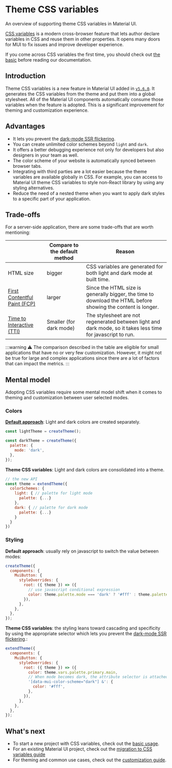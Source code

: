 # Theme CSS variables

<p class="description">An overview of supporting theme CSS variables in Material UI.</p>

[CSS variables](https://www.w3.org/TR/css-variables-1/) is a modern cross-browser feature that lets author declare variables in CSS and reuse them in other properties. It opens many doors for MUI to fix issues and improve developer experience.

If you come across CSS variables the first time, you should check out [the basic](https://developer.mozilla.org/en-US/docs/Web/CSS/Using_CSS_custom_properties) before reading our documentation.

## Introduction

Theme CSS variables is a new feature in Material UI added in [`v5.6.0`](https://github.com/mui/material-ui/releases/tag/v5.6.0). It generates the CSS variables from the theme and put them into a global stylesheet. All of the Material UI components automatically consume those variables when the feature is adopted. This is a significant improvement for theming and customization experience.

## Advantages

- It lets you prevent the [dark-mode SSR flickering](https://github.com/mui/material-ui/issues/27651).
- You can create unlimited color schemes beyond `light` and `dark`.
- It offers a better debugging experience not only for developers but also designers in your team as well.
- The color scheme of your website is automatically synced between browser tabs.
- Integrating with third parties are a lot easier because the theme variables are available globally in CSS. For example, you can access to Material UI theme CSS variables to style non-React library by using any styling alternatives.
- Reduce the need of a nested theme when you want to apply dark styles to a specific part of your application.

## Trade-offs

For a server-side application, there are some trade-offs that are worth mentioning:

|                                                      | Compare to the default method | Reason                                                                                                       |
| ---------------------------------------------------- | ----------------------------- | ------------------------------------------------------------------------------------------------------------ |
| HTML size                                            | bigger                        | CSS variables are generated for both light and dark mode at built time.                                      |
| [First Contentful Paint (FCP)](https://web.dev/fcp/) | larger                        | Since the HTML size is generally bigger, the time to download the HTML before showing the content is longer. |
| [Time to Interactive (TTI)](https://web.dev/tti/)    | Smaller (for dark mode)       | The stylesheet are not regenerated between light and dark mode, so it takes less time for javascript to run. |

:::warning
⚠️ The comparison described in the table are eligible for small applications that have no or very few customization. However, it might not be true for large and complex applications since there are a lot of factors that can impact the metrics.
:::

## Mental model

Adopting CSS variables require some mental model shift when it comes to theming and customization between user selected modes.

### Colors

**[Default approach](/material-ui/customization/dark-mode/)**: Light and dark colors are created separately.

```js
const lightTheme = createTheme();

const darkTheme = createTheme({
  palette: {
    mode: 'dark',
  },
});
```

**Theme CSS variables**: Light and dark colors are consolidated into a theme.

```js
// the new API
const theme = extendTheme({
  colorSchemes: {
    light: { // palette for light mode
      palette: {...}
    },
    dark: { // palette for dark mode
      palette: {...}
    }
  }
})
```

### Styling

**Default approach**: usually rely on javascript to switch the value between modes:

```js
createTheme({
  components: {
    MuiButton: {
      styleOverrides: {
        root: ({ theme }) => ({
          // use javascript conditional expression
          color: theme.palette.mode === 'dark' ? '#fff' : theme.palette.primary.main,
        }),
      },
    },
  },
});
```

**Theme CSS variables**: the styling leans toward cascading and specificity by using the appropriate selector which lets you prevent the [dark-mode SSR flickering](https://github.com/mui/material-ui/issues/27651).:

```js
extendTheme({
  components: {
    MuiButton: {
      styleOverrides: {
        root: ({ theme }) => ({
          color: theme.vars.palette.primary.main,
          // When mode becomes dark, the attribute selector is attached to the <html> by default.
          '[data-mui-color-scheme="dark"] &': {
            color: '#fff',
          },
        }),
      },
    },
  },
});
```

## What's next

- To start a new project with CSS variables, check out the [basic usage](/material-ui/experimental-api/css-variables/usage/).
- For an existing Material UI project, check out the [migration to CSS variables guide](/material-ui/experimental-api/css-variables/migration/)
- For theming and common use cases, check out the [customization guide](/material-ui/experimental-api/css-variables/customization/).
